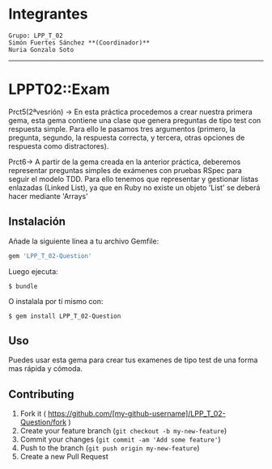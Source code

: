 # Integrantes
	
	Grupo: LPP_T_02
	Simón Fuertes Sánchez **(Coordinador)**
	Nuria Gonzalo Soto
_______________________________________________________________________

# LPPT02::Exam

Prct5(2ªvesrión) -> En esta práctica procedemos a crear nuestra primera gema, esta gema contiene una clase que genera preguntas de tipo test con respuesta simple. Para ello le pasamos tres argumentos (primero, la pregunta, segundo, la respuesta correcta, y tercera, otras 
opciones de respuesta como distractores). 

Prct6-> A partir de la gema creada en la anterior práctica, deberemos representar preguntas simples de exámenes con pruebas RSpec para seguir el modelo TDD. Para ello tenemos que representar y gestionar listas enlazadas (Linked List), ya que en Ruby no existe un objeto 'List' se deberá hacer mediante 'Arrays'

## Instalación

Añade la siguiente línea a tu archivo Gemfile:

```ruby
gem 'LPP_T_02-Question'
```

Luego ejecuta:

    $ bundle

O instalala por tí mismo con:

    $ gem install LPP_T_02-Question

## Uso

Puedes usar esta gema para crear tus examenes de tipo test de una forma mas rápida y cómoda.

## Contributing

1. Fork it ( https://github.com/[my-github-username]/LPP_T_02-Question/fork )
2. Create your feature branch (`git checkout -b my-new-feature`)
3. Commit your changes (`git commit -am 'Add some feature'`)
4. Push to the branch (`git push origin my-new-feature`)
5. Create a new Pull Request

